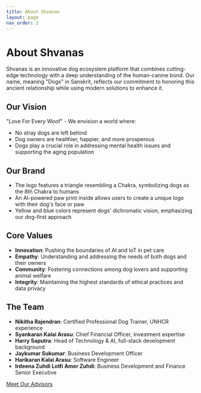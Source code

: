 ```yaml
---
title: About Shvanas
layout: page
nav_order: 2
---
```


# About Shvanas

Shvanas is an innovative dog ecosystem platform that combines cutting-edge technology with a deep understanding of the human-canine bond. Our name, meaning "Dogs" in Sanskrit, reflects our commitment to honoring this ancient relationship while using modern solutions to enhance it.

## Our Vision

"Love For Every Woof" - We envision a world where:

- No stray dogs are left behind
- Dog owners are healthier, happier, and more prosperous
- Dogs play a crucial role in addressing mental health issues and supporting the aging population

## Our Brand

- The logo features a triangle resembling a Chakra, symbolizing dogs as the 8th Chakra to humans
- An AI-powered paw print inside allows users to create a unique logo with their dog's face or paw
- Yellow and blue colors represent dogs' dichromatic vision, emphasizing our dog-first approach

## Core Values

- **Innovation**: Pushing the boundaries of AI and IoT in pet care
- **Empathy**: Understanding and addressing the needs of both dogs and their owners
- **Community**: Fostering connections among dog lovers and supporting animal welfare
- **Integrity**: Maintaining the highest standards of ethical practices and data privacy

## The Team

- **Nikitha Rajendran**: Certified Professional Dog Trainer, UNHCR experience
- **Syankaran Kalai Arasu**: Chief Financial Officer, investment expertise
- **Harry Saputra**: Head of Technology & AI, full-stack development background
- **Jaykumar Sukumar**: Business Development Officer
- **Harikaran Kalai Arasu**: Software Engineer
- **Irdeena Zuhdi Lotfi Amer Zuhdi**: Business Development and Finance Senior Executive

[Meet Our Advisors](advisors.html)
